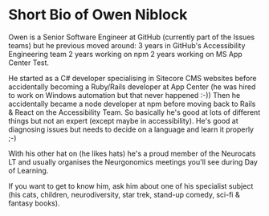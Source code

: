 # Short Bio of Owen Niblock

Owen is a Senior Software Engineer at GitHub (currently part of the Issues teams) but he previous moved around:
3 years in GitHub's Accessibility Engineering team
2 years working on npm
2 years working on MS App Center Test.

He started as a C# developer specialising in Sitecore CMS websites before accidentally becoming a Ruby/Rails developer at App Center (he was hired to work on Windows automation but that never happened :-)) Then he accidentally became a node developer at npm before moving back to Rails & React on the Accessibility Team. So basically he's good at lots of different things but not an expert (except maybe in accessibility). He's good at diagnosing issues but needs to decide on a language and learn it properly ;-)

With his other hat on (he likes hats) he's a proud member of the Neurocats LT and usually organises the Neurgonomics meetings you'll see during Day of Learning.

If you want to get to know him, ask him about one of his specialist subject (his cats, children, neurodiversity, star trek, stand-up comedy, sci-fi & fantasy books).
